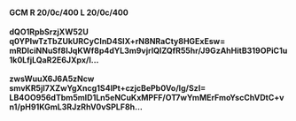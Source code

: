#### GCM R 20/0c/400 L 20/0c/400
**dQO1RpbSrzjXW52U**<br/>**q0YPIwTzTbZUkURCyCInD4SlX+rN8NRaCty8HGExEsw=**<br/>**mRDIciNNuSf8IJqKWf8p4dYL3m9vjrlQlZQfR55hr/J9GzAhHitB319OPiC1u1k0LfjLQaR2E6JXpx/l...**<br/><br/>
**zwsWuuX6J6A5zNcw**<br/>**smvKR5jl7XZwYgXncg1S4lPt+czjcBePb0Vo/lg/SzI=**<br/>**LB4OO956dTbm5mID1Ln5eNCuKxMPFF/OT7wYmMErFmoYscChVDtC+vn1/pH91KGmL3RJzRhV0vSPLF8h...**